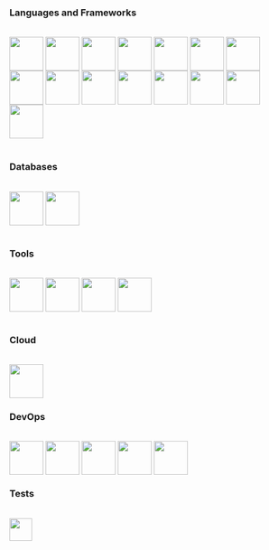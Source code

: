 <h3> Languages and Frameworks</h3>
<div style="display: inline_block"><br>
    
<img align="center" alt="" height="60" width="60" src="https://cdn.jsdelivr.net/gh/devicons/devicon/icons/php/php-original.svg" />
<img align="center" alt="" height="60" width="60" src="https://cdn.jsdelivr.net/gh/devicons/devicon/icons/laravel/laravel-plain-wordmark.svg" />
<img align="center" alt="" height="60" width="60" src="https://cdn.jsdelivr.net/gh/devicons/devicon/icons/codeigniter/codeigniter-plain-wordmark.svg"/>

<img align="center" alt="" height="60" width="60" src="https://cdn.jsdelivr.net/gh/devicons/devicon/icons/java/java-original.svg"/>
<img align="center" alt="" height="60" width="60" src="https://cdn.jsdelivr.net/gh/devicons/devicon/icons/spring/spring-original.svg"/>

<img align="center" alt="" height="60" width="60" src="https://cdn.jsdelivr.net/gh/devicons/devicon/icons/adonisjs/adonisjs-original.svg"/>

<img align="center" alt="" height="60" width="60" src="https://cdn.jsdelivr.net/gh/devicons/devicon/icons/javascript/javascript-original.svg"/>
<img align="center" alt="" height="60" width="60" src="https://cdn.jsdelivr.net/gh/devicons/devicon/icons/html5/html5-original-wordmark.svg"/>
<img align="center" alt="" height="60" width="60" src="https://cdn.jsdelivr.net/gh/devicons/devicon/icons/css3/css3-original.svg"/>


<img align="center" alt="" height="60" width="60" src="https://cdn.jsdelivr.net/gh/devicons/devicon/icons/apache/apache-original-wordmark.svg"/>

<img align="center" alt="" height="60" width="60" src="https://cdn.jsdelivr.net/gh/devicons/devicon/icons/bootstrap/bootstrap-original.svg"/>

<img align="center" alt="" height="60" width="60" src="https://cdn.jsdelivr.net/gh/devicons/devicon/icons/doctrine/doctrine-original-wordmark.svg"/>

<img align="center" alt="" height="60" width="60" src="https://cdn.jsdelivr.net/gh/devicons/devicon/icons/bower/bower-original-wordmark.svg"/>
<img align="center" alt="" height="60" width="60" src="https://cdn.jsdelivr.net/gh/devicons/devicon/icons/figma/figma-original.svg"/>
<img align="center" alt="" height="60" width="60" src="https://cdn.jsdelivr.net/gh/devicons/devicon/icons/jquery/jquery-original-wordmark.svg"/>

</div>

<br>
<h3> Databases </h3>
<div style="display: inline_block"><br>
    <img align="center" alt="" height="60" width="60" src="https://cdn.jsdelivr.net/gh/devicons/devicon/icons/postgresql/postgresql-original-wordmark.svg"/>
    <img align="center" alt="" height="60" width="60" src="https://cdn.jsdelivr.net/gh/devicons/devicon/icons/mysql/mysql-original-wordmark.svg"/>
</div>

<br>
<h3> Tools </h3>
<div style="display: inline_block"><br>
<img align="center" alt="" height="60" width="60" src="https://cdn.jsdelivr.net/gh/devicons/devicon/icons/subversion/subversion-original.svg"/>
<img align="center" alt="" height="60" width="60" src="https://cdn.jsdelivr.net/gh/devicons/devicon/icons/vscode/vscode-original.svg"/>
<img align="center" alt="" height="60" width="60" src="https://cdn.jsdelivr.net/gh/devicons/devicon/icons/vim/vim-original.svg"/>
<img align="center" alt="" height="60" width="60" src="https://cdn.jsdelivr.net/gh/devicons/devicon/icons/xcode/xcode-original.svg"/>

</div>

<br>
<h3> Cloud </h3>
<div style="display: inline_block"><br>
    <img align="center" alt="" height="60" width="60" src="https://cdn.jsdelivr.net/gh/devicons/devicon/icons/digitalocean/digitalocean-original-wordmark.svg"/>
</div>

<h3> DevOps </h3>
<div style="display: inline_block"><br>
    <img align="center" alt="" height="60" width="60" src="https://cdn.jsdelivr.net/gh/devicons/devicon/icons/jenkins/jenkins-original.svg"/>
    <img align="center" alt="" height="60" width="60" src="https://cdn.jsdelivr.net/gh/devicons/devicon/icons/docker/docker-original-wordmark.svg"/>
    <img align="center" alt="" height="60" width="60" src="https://cdn.jsdelivr.net/gh/devicons/devicon/icons/vagrant/vagrant-original-wordmark.svg"/>
    <img align="center" alt="" height="60" width="60" src="https://cdn.jsdelivr.net/gh/devicons/devicon/icons/linux/linux-original.svg"/>
    <img align="center" alt="" height="60" width="60" src="https://cdn.jsdelivr.net/gh/devicons/devicon/icons/apple/apple-original.svg"/>
</div>

<h3> Tests </h3>
<div style="display: inline_block"><br>
<img align="center" alt="" height="40" width="40" src="https://camo.githubusercontent.com/49173798507f976bb55ad37f4ca77403429bbb0ec54a146a391e53d694a738bd/68747470733a2f2f7365656b6c6f676f2e636f6d2f696d616765732f492f696e736f6d6e69612d6c6f676f2d413335453039454231392d7365656b6c6f676f2e636f6d2e706e67"/>


</div>

